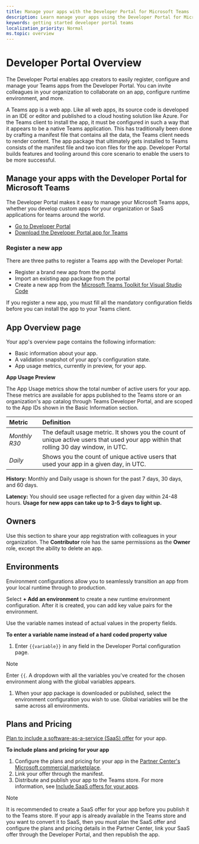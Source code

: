 ```yaml
---
title: Manage your apps with the Developer Portal for Microsoft Teams
description: Learn manage your apps using the Developer Portal for Microsoft Teams
keywords: getting started developer portal teams
localization_priority: Normal
ms.topic: overview
---
```


# Developer Portal Overview

The Developer Portal enables app creators to easily register, configure and manage your Teams apps from the Developer Portal. You can invite colleagues in your organization to collaborate on an app, configure runtime environment, and more.

A Teams app is a web app. Like all web apps, its source code is developed in an IDE or editor and published to a cloud hosting solution like Azure. For the Teams client to install the app, it must be configured in such a way that it appears to be a native Teams application. This has traditionally been done by crafting a manifest file that contains all the data, the Teams client needs to render content. The app package that ultimately gets installed to Teams consists of the manifest file and two icon files for the app. Developer Portal builds features and tooling around this core scenario to enable the users to be more successful.

## Manage your apps with the Developer Portal for Microsoft Teams

The Developer Portal makes it easy to manage your Microsoft Teams apps, whether you develop custom apps for your organization or SaaS applications for teams around the world.

- [Go to Developer Portal](https://aka.ms/dev-portal)
- [Download the Developer Portal app for Teams](https://aka.ms/dev-portal-app)

### Register a new app

There are three paths to register a Teams app with the Developer Portal:
* Register a brand new app from the portal
* Import an existing app package from the portal
* Create a new app from the [Microsoft Teams Toolkit for Visual Studio Code](https://marketplace.visualstudio.com/items?itemName=TeamsDevApp.ms-teams-vscode-extension)

If you register a new app, you must fill all the mandatory configuration fields before you can install the app to your Teams client.

## App Overview page

Your app's overview page contains the following information:

* Basic information about your app.
* A validation snapshot of your app's configuration state.
* App usage metrics, currently in preview, for your app.

**App Usage Preview**

The App Usage metrics show the total number of active users for your app. These metrics are available for apps published to the Teams store or an organization's app catalog through Teams Developer Portal, and are scoped to the App IDs shown in the Basic Information section.

| Metric | Definition |
| :-----------------------| :------------------------------------------------------------------------------------------------------|
| *Monthly R30* | The default usage metric. It shows you the count of unique active users that used your app within that rolling 30 day window, in UTC. |
| *Daily* | Shows you the count of unique active users that used your app in a given day, in UTC. |

**History:** Monthly and Daily usage is shown for the past 7 days, 30 days, and 60 days.

**Latency:** You should see usage reflected for a given day within 24-48 hours. **Usage for new apps can take up to 3-5 days to light up.**

## Owners

Use this section to share your app registration with colleagues in your organization. The **Contributor** role has the same permissions as the **Owner** role, except the ability to delete an app. 

## Environments

Environment configurations allow you to seamlessly transition an app from your local runtime through to production.

Select **+ Add an environment** to create a new runtime environment configuration. After it is created, you can add key value pairs for the environment.

Use the variable names instead of actual values in the property fields.

**To enter a variable name instead of a hard coded property value**

1. Enter `{{variable}}` in any field in the Developer Portal configuration page. 

  > [!NOTE]
  > Enter `{{`. A dropdown with all the variables you've created for the chosen environment along with the global variables appears.
  
1. When your app package is downloaded or published, select the environment configuration you wish to use. Global variables will be the same across all environments.

## Plans and Pricing

[Plan to include a software-as-a-service (SaaS) offer](/azure/marketplace/plan-saas-offer) for your app.

**To include plans and pricing for your app**

1. Configure the plans and pricing for your app in the [Partner Center's Microsoft commercial marketplace](/office/dev/store/monetize-addins-through-microsoft-commercial-marketplace). 
1. Link your offer through the manifest.
1. Distribute and publish your app to the Teams store. 
    For more information, see [Include SaaS offers for your apps](~/deploy-and-publish/appsource/add-saas-offer.md).

> [!NOTE]
> It is recommended to create a SaaS offer for your app before you publish it to the Teams store.
> If your app is already available in the Teams store and you want to convert it to SaaS, then you must plan the SaaS offer and configure the plans and pricing details in the Partner Center, link your SaaS offer through the Developer Portal, and then republish the app.